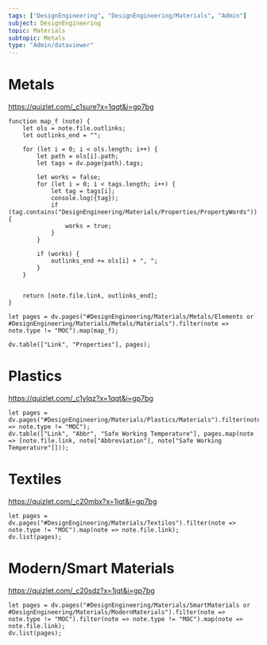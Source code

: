 ```yaml
---
tags: ["DesignEngineering", "DesignEngineering/Materials", "Admin"]
subject: DesignEngineering
topic: Materials
subtopic: Metals
type: "Admin/dataviewer"
---
```


# Metals

https://quizlet.com/_c1sure?x=1qqt&i=gp7bg

```dataviewjs
function map_f (note) {
	let ols = note.file.outlinks;
	let outlinks_end = "";

	for (let i = 0; i < ols.length; i++) {
		let path = ols[i].path;
		let tags = dv.page(path).tags;

		let works = false;
		for (let i = 0; i < tags.length; i++) {
			let tag = tags[i];
			console.log({tag});
			if (tag.contains("DesignEngineering/Materials/Properties/PropertyWords")) {
				works = true;
			}
		}

		if (works) {
			outlinks_end += ols[i] + ", ";
		}
	}
	

	return [note.file.link, outlinks_end];
}

let pages = dv.pages("#DesignEngineering/Materials/Metals/Elements or #DesignEngineering/Materials/Metals/Materials").filter(note => note.type != "MOC").map(map_f);

dv.table(["Link", "Properties"], pages);
```

# Plastics

https://quizlet.com/_c1ylqz?x=1qqt&i=gp7bg


```dataviewjs
let pages = dv.pages("#DesignEngineering/Materials/Plastics/Materials").filter(note => note.type != "MOC");
dv.table(["Link", "Abbr", "Safe Working Temperature"], pages.map(note => [note.file.link, note["Abbreviation"], note["Safe Working Temperature"]]));
```

# Textiles

https://quizlet.com/_c20mbx?x=1jqt&i=gp7bg

```dataviewjs
let pages = dv.pages("#DesignEngineering/Materials/Textiles").filter(note => note.type != "MOC").map(note => note.file.link);
dv.list(pages);
```

# Modern/Smart Materials

https://quizlet.com/_c20sdz?x=1jqt&i=gp7bg
```dataviewjs
let pages = dv.pages("#DesignEngineering/Materials/SmartMaterials or #DesignEngineering/Materials/ModernMaterials").filter(note => note.type != "MOC").filter(note => note.type != "MOC").map(note => note.file.link);
dv.list(pages);
```